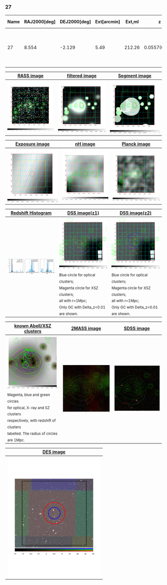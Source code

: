 <div STYLE="page-break-after: always;"></div>

### 27

|Name|RAJ2000[deg]|DEJ2000[deg] |Ext[arcmin]| Ext,ml | z | z_src| C|GC(XSZ,Delta_z<0.01)| GC(OPT,Delta_z<0.01)|GC| R_sig[arcmin] | R500[arcmin] | R500[Mpc]| CRsig[c/s] | CR500[c/s] |L500[1E44 erg/s]|F500[1E-12 erg/s/cm^2]| M500[1E14 Msun]|Tx[keV]|Cnt_sig|Beta|Rc[arcmin]|Comment|Alias|
|---|---|---|---|---|---|------|---|--------|---------|----------|---|---|---|---|---|---|---|---|---|---|---|---|---|---|
|27| 8.554| -2.129| 5.49| 212.26| 0.0557(0.005)| z1, z_opt| S| -| W| C, F20, MCXC, N, PSZ2, SPI, Tar, W| 18.281| 12.630| 0.820| 0.422(0.053)| 0.402(0.050)| 0.545(0.044)| 7.368(0.589)| 1.65(0.07)| 2.97(0.08)| 274.0| 0.955(-0.058+0.033)| 10.583(-0.731+0.503)| -| k529|

|[RASS image](../image/27/27_img.pdf)|[filtered image](../image/27/27_fil.pdf)|[Segment image](../image/27/27_seg.pdf)|
|-------------------|--------------------|-------------------|
| <img src="../image/27/27_img.png" width="300">  | <img src="../image/27/27_fil.png" width="300">   | <img src="../image/27/27_seg.png" width="300">  |

|[Exposure image](../image/27/27_mex.pdf)| [nH image](../image/27/27_nh.pdf)| [Planck image](../image/27/27_p.pdf)|
|-------------------|--------------------|-------------------|
|<img src="../image/27/27_mex.png" width="300">   | <img src="../image/27/27_nh.png" width="300">    | <img src="../image/27/27_p.png" width="300"> |

|[Redshift Histogram](../image/27/27_zg.pdf) | [DSS image(z1)](../image/27/27_dss_z1.pdf)      |  [DSS image(z2)](../image/27/27_dss_z2.pdf)    |
|-------------------|--------------------|-------------------|
|<img src="../image/27/27_zg.png" width="300"> |<img src="../image/27/27_dss_z1.png" width="300"> <sub><br>Blue circle for optical clusters; <br>Magenta circle for XSZ clusters; <br>all with r=1Mpc; <br>Only GC with Delta_z<0.01 are shown. </sub>| <img src="../image/27/27_dss_z2.png" width="300"><sub><br>Blue circle for optical clusters; <br>Magenta circle for XSZ clusters; <br>all with r=1Mpc; <br>Only GC with Delta_z<0.01 are shown. </sub> |

|[known Abell/XSZ clusters](../image/27/27_gc.pdf) | [2MASS image](../image/27/27_2mass.pdf)      |[SDSS image](../image/27/27_sdss.pdf)   |
|-------------------|-------------------|-------------------|
|<img src=../image/27/27_gc.png width="300"> <br><sub>Magenta, blue and green circles <br>for optical, X-ray and SZ clusters <br>respectively, with redshift of clusters <br>labelled. The radius of circles <br>are 1Mpc.</sub>|<img src="../image/27/27_2mass.png" width="300">  | <img src="../image/27/27_sdss.png" width="300">  |

|[DES image](../image/27/27_des.pdf)   |
|-------------------|
| <img src="../image/27/27_des.pdf" width="300">  |
